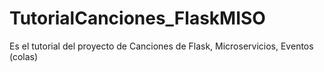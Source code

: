 # TutorialCanciones_FlaskMISO
Es el tutorial del proyecto de Canciones de Flask, Microservicios, Eventos (colas)
